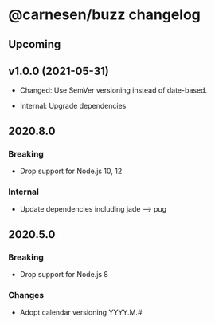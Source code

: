 # **@carnesen/buzz** changelog

## Upcoming

## v1.0.0 (2021-05-31)

- Changed: Use SemVer versioning instead of date-based.

- Internal: Upgrade dependencies

## 2020.8.0

### Breaking

- Drop support for Node.js 10, 12

### Internal

- Update dependencies including jade --> pug

## 2020.5.0

### Breaking

- Drop support for Node.js 8

### Changes

- Adopt calendar versioning YYYY.M.#
